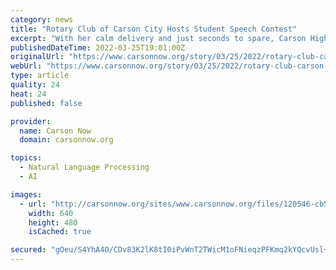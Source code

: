 ```yaml
---
category: news
title: "Rotary Club of Carson City Hosts Student Speech Contest"
excerpt: "With her calm delivery and just seconds to spare, Carson High School Senior Jessica Knutson won the Rotary Club of Carson City’s Speech Contest this week. Area high school students were invited to compete in the annual event to help them hone their public speaking skills and win cash prizes."
publishedDateTime: 2022-03-25T19:01:00Z
originalUrl: "https://www.carsonnow.org/story/03/25/2022/rotary-club-carson-city-hosts-student-speech-contest"
webUrl: "https://www.carsonnow.org/story/03/25/2022/rotary-club-carson-city-hosts-student-speech-contest"
type: article
quality: 24
heat: 24
published: false

provider:
  name: Carson Now
  domain: carsonnow.org

topics:
  - Natural Language Processing
  - AI

images:
  - url: "http://carsonnow.org/sites/www.carsonnow.org/files/120546-cb53f51b-4480-4fa1-ba6d-35184de76164.jpeg"
    width: 640
    height: 480
    isCached: true

secured: "gOeu/S4YhA4O/CDv83K2lK8tI0iPvWnT2TWicM1oFNieqzPFKmq2kYQcvUsl+yoXLntDvepsanMJB1sZh43GBEzh744NvRuyTrtvFYj98P6Z2U62w3KF7QQzhcxIKBPLnHPg+yUPQwQOzIuJ29VBNRJ1nF+oAedP+L9gaMEjp0DhwjMUN/JM/Cs6fLn41WPy/f5TXVEIyOr0kg6q5XmYNZCCo/r48zAcprU0On+KoADDHoUkGfFGfodvoaVCBIY6/+WRWZ7clRhm1AFFS7E2BpYoAiETDiB4rxGhg/Tc1K0T/1Q+/n6nMB/nSIxzlmXwiNM5rQaHJip5NJC8KOP/V2ym6+YBgD5ZujZxBFrHdj8=;/GziJBgcOPuJQDT+zZLK+A=="
---
```


